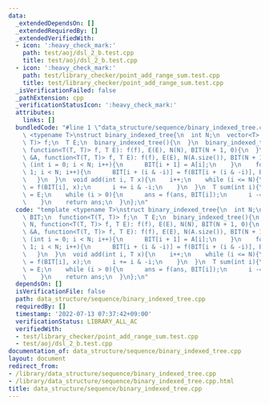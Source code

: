 ```yaml
---
data:
  _extendedDependsOn: []
  _extendedRequiredBy: []
  _extendedVerifiedWith:
  - icon: ':heavy_check_mark:'
    path: test/aoj/dsl_2_b.test.cpp
    title: test/aoj/dsl_2_b.test.cpp
  - icon: ':heavy_check_mark:'
    path: test/library_checker/point_add_range_sum.test.cpp
    title: test/library_checker/point_add_range_sum.test.cpp
  _isVerificationFailed: false
  _pathExtension: cpp
  _verificationStatusIcon: ':heavy_check_mark:'
  attributes:
    links: []
  bundledCode: "#line 1 \"data_structure/sequence/binary_indexed_tree.cpp\"\ntemplate\
    \ <typename T>\nstruct binary_indexed_tree{\n  int N;\n  vector<T> BIT;\n  function<T(T,\
    \ T)> f;\n  T E;\n  binary_indexed_tree(){\n  }\n  binary_indexed_tree(int N,\
    \ function<T(T, T)> f, T E): f(f), E(E), N(N), BIT(N + 1, 0){\n  }\n  binary_indexed_tree(vector<T>\
    \ &A, function<T(T, T)> f, T E): f(f), E(E), N(A.size()), BIT(N + 1){\n    for\
    \ (int i = 0; i < N; i++){\n      BIT[i + 1] = A[i];\n    }\n    for (int i =\
    \ 1; i < N; i++){\n      BIT[i + (i & -i)] = f(BIT[i + (i & -i)], BIT[i]);\n \
    \   }\n  }\n  void add(int i, T x){\n    i++;\n    while (i <= N){\n      BIT[i]\
    \ = f(BIT[i], x);\n      i += i & -i;\n    }\n  }\n  T sum(int i){\n    T ans\
    \ = E;\n    while (i > 0){\n      ans = f(ans, BIT[i]);\n      i -= i & -i;\n\
    \    }\n    return ans;\n  }\n};\n"
  code: "template <typename T>\nstruct binary_indexed_tree{\n  int N;\n  vector<T>\
    \ BIT;\n  function<T(T, T)> f;\n  T E;\n  binary_indexed_tree(){\n  }\n  binary_indexed_tree(int\
    \ N, function<T(T, T)> f, T E): f(f), E(E), N(N), BIT(N + 1, 0){\n  }\n  binary_indexed_tree(vector<T>\
    \ &A, function<T(T, T)> f, T E): f(f), E(E), N(A.size()), BIT(N + 1){\n    for\
    \ (int i = 0; i < N; i++){\n      BIT[i + 1] = A[i];\n    }\n    for (int i =\
    \ 1; i < N; i++){\n      BIT[i + (i & -i)] = f(BIT[i + (i & -i)], BIT[i]);\n \
    \   }\n  }\n  void add(int i, T x){\n    i++;\n    while (i <= N){\n      BIT[i]\
    \ = f(BIT[i], x);\n      i += i & -i;\n    }\n  }\n  T sum(int i){\n    T ans\
    \ = E;\n    while (i > 0){\n      ans = f(ans, BIT[i]);\n      i -= i & -i;\n\
    \    }\n    return ans;\n  }\n};\n"
  dependsOn: []
  isVerificationFile: false
  path: data_structure/sequence/binary_indexed_tree.cpp
  requiredBy: []
  timestamp: '2022-07-13 07:37:42+09:00'
  verificationStatus: LIBRARY_ALL_AC
  verifiedWith:
  - test/library_checker/point_add_range_sum.test.cpp
  - test/aoj/dsl_2_b.test.cpp
documentation_of: data_structure/sequence/binary_indexed_tree.cpp
layout: document
redirect_from:
- /library/data_structure/sequence/binary_indexed_tree.cpp
- /library/data_structure/sequence/binary_indexed_tree.cpp.html
title: data_structure/sequence/binary_indexed_tree.cpp
---
```

